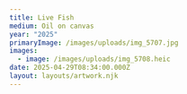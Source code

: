 ```yaml
---
title: Live Fish
medium: Oil on canvas
year: "2025"
primaryImage: /images/uploads/img_5707.jpg
images:
  - image: /images/uploads/img_5708.heic
date: 2025-04-29T08:34:00.000Z
layout: layouts/artwork.njk
---
```

